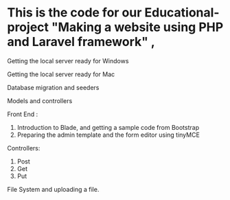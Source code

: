 # This is the code for our Educational-project "Making a website using PHP and Laravel framework" , 




Getting the local server ready for Windows

Getting the local server ready for Mac

Database migration and seeders

Models and controllers

Front End :
  1.  Introduction to Blade, and getting a sample code from Bootstrap
  2.  Preparing the admin template and the form editor using tinyMCE
 
Controllers:
  1. Post
  2. Get
  3. Put


File System and uploading a file.
